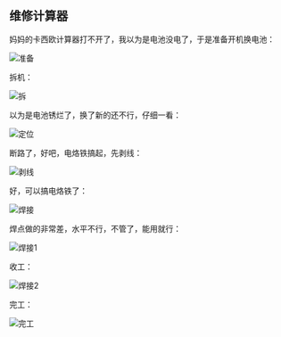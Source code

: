 ## 维修计算器
妈妈的卡西欧计算器打不开了，我以为是电池没电了，于是准备开机换电池：

![准备](../images/2-维修电子设备/05-维修计算器/准备.jpg)

拆机：

![拆](../images/2-维修电子设备/05-维修计算器/拆.webp)

以为是电池锈烂了，换了新的还不行，仔细一看：

![定位](../images/2-维修电子设备/05-维修计算器/定位.webp)

断路了，好吧，电烙铁搞起，先剥线：

![剥线](../images/2-维修电子设备/05-维修计算器/剥线.webp)

好，可以搞电烙铁了：

![焊接](../images/2-维修电子设备/05-维修计算器/焊接.webp)

焊点做的非常差，水平不行，不管了，能用就行：

![焊接1](../images/2-维修电子设备/05-维修计算器/焊接1.jpg)

收工：

![焊接2](../images/2-维修电子设备/05-维修计算器/焊接2.webp)

完工：

![完工](../images/2-维修电子设备/05-维修计算器/完工.webp)